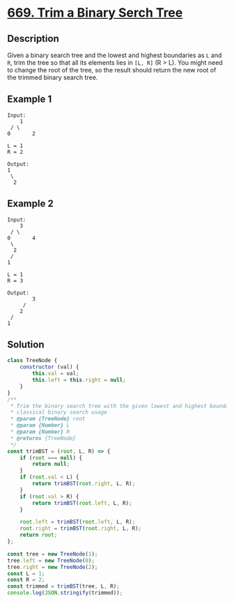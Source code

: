 # [669. Trim a Binary Serch Tree](https://leetcode.com/problems/trim-a-binary-search-tree/description/)

## Description
Given a binary search tree and the lowest and highest boundaries as `L` and `R`, trim the tree so that all its elements lies in `[L, R]` (R > L). You might need to change the root of the tree, so the result should return the new root of the trimmed binary search tree.

## Example 1
```
Input:
	1
 / \
0		2

L = 1
R = 2

Output:
1
 \
  2
```

## Example 2
```
Input:
	3
 / \
0		4
 \
  2
 /
1

L = 1
R = 3

Output:
		3
	 /
	2
 /
1
```

## Solution
```javascript
class TreeNode {
	constructor (val) {
		this.val = val;
		this.left = this.right = null;
	}
}
/**
 * Trim the binary search tree with the given lowest and highest boundariesas `L` and `R`.
 * classical binary search usage
 * @param {TreeNode} root
 * @param {Number} L
 * @param {Number} R
 * @returns {TreeNode}
 */
const trimBST = (root, L, R) => {
	if (root === null) {
		return null;
	}
	if (root.val < L) {
		return trimBST(root.right, L, R);
	}
	if (root.val > R) {
		return trimBST(root.left, L, R);
	}

	root.left = trimBST(root.left, L, R);
	root.right = trimBST(root.right, L, R);
	return root;
};

const tree = new TreeNode(1);
tree.left = new TreeNode(0);
tree.right = new TreeNode(2);
const L = 1;
const R = 2;
const trimmed = trimBST(tree, L, R);
console.log(JSON.stringify(trimmed));
```